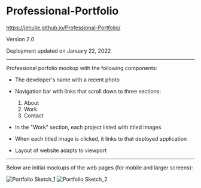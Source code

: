# Professional-Portfolio

https://jehulie.github.io/Professional-Portfolio/

Version 2.0

Deployment updated on January 22, 2022


---

Professional porfolio mockup with the following components:
* The developer's name with a recent photo 

* Navigation bar with links that scroll down to three sections:
    1) About
    2) Work
    3) Contact

* In the "Work" section, each project listed with titled images

* When each titled image is clicked, it links to that deployed application

* Layout of website adapts to viewport

---


Below are initial mockups of the web pages (for mobile and larger screens):


![Portfolio Sketch_1](https://user-images.githubusercontent.com/84926007/147050096-cee544a9-9732-4b86-a306-7e8ee6cab8ef.jpg)
![Portfolio Sketch_2](https://user-images.githubusercontent.com/84926007/147050119-a5059de3-6b26-45c0-b3d8-29c97c81d3da.jpg)
